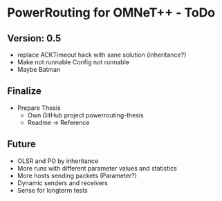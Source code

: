 PowerRouting for OMNeT++ - ToDo
===============================

Version: 0.5
------------

* replace ACKTimeout hack with sane solution (inheritance?) 
* Make not runnable Config not runnable
* Maybe Batman


Finalize
--------

* Prepare Thesis
	* Own GitHub project powerrouting-thesis
	* Readme -> Reference


Future
------

* OLSR and PO by inheritance
* More runs with different parameter values and statistics
* More hosts sending packets (Parameter?)
* Dynamic senders and receivers
* Sense for longterm tests